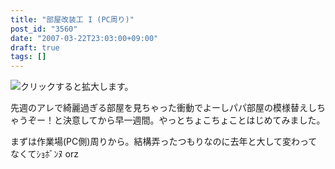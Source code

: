 ```yaml
---
title: "部屋改装工 I (PC周り)"
post_id: "3560"
date: "2007-03-22T23:03:00+09:00"
draft: true
tags: []
---
```



![クリックすると拡大します。](https://danmaq.com/image/mixi/2007/384394970_134_s.jpg)

先週のアレで綺麗過ぎる部屋を見ちゃった衝動でよーしパパ部屋の模様替えしちゃうぞー！と決意してから早一週間。やっとちょこちょことはじめてみました。

まずは作業場(PC側)周りから。結構弄ったつもりなのに去年と大して変わってなくてｼｮﾎﾞﾝﾇ orz
